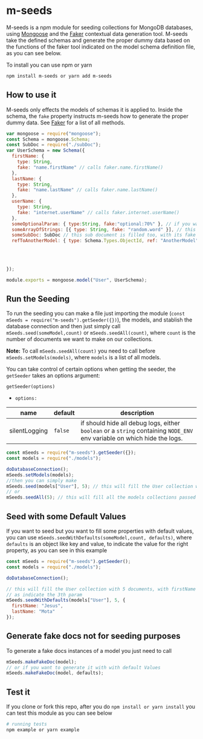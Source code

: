 # m-seeds

M-seeds is a npm module for seeding collections for MongoDB databases, using
[Mongoose](mongoosejs.com) and the [Faker](https://github.com/Marak/faker.js)
contextual data generation tool. M-seeds take the defined schemas and generate
the proper dummy data based on the functions of the faker tool indicated on the
model schema definition file, as you can see below.

To install you can use npm or yarn

```sh
npm install m-seeds or yarn add m-seeds
```

## How to use it

M-seeds only effects the models of schemas it is applied to. Inside the schema,
the `fake` property instructs m-seeds how to generate the proper dummy data. See
[Faker](https://github.com/Marak/faker.js) for a list of all methods.

```js
var mongoose = require("mongoose");
const Schema = mongoose.Schema;
const SubDoc = require("./subDoc");
var UserSchema = new Schema({
  firstName: {
    type: String,
    fake: "name.firstName" // calls faker.name.firstName()
  },
  lastName: {
    type: String,
    fake: "name.lastName" // calls faker.name.lastName()
  },
  userName: {
    type: String,
    fake: "internet.userName" // calls faker.internet.userName()
  },
  someOptionalParam: { type:String, fake:"optional:70%" }, // if you want some optional param, that 70% of times get filled and sometimes not
  someArrayOfStrings: [{ type: String, fake: "random.word" }], // this fills an array with random words
  someSubDoc: SubDoc // this sub document is filled too, with its fake options
  refToAnotherModel: { type: Schema.Types.ObjectId, ref: "AnotherModel" } // if you fill m-seeds with a list of models (mSeeds.setModels())
                                                                          // it can fill ref data with random id of any documents
                                                                          // if the collections have no documents
                                                                          // it create new one and store it and then
                                                                          // add it ref
});

module.exports = mongoose.model("User", UserSchema);
```

## Run the Seeding

To run the seeding you can make a file just importing the module (`const mSeeds = require("m-seeds").getSeeder({})`), the models, and stablish the database connection and
then just simply call `mSeeds.seed(someModel,count)` or `mSeeds.seedAll(count)`,
where `count` is the number of documents we want to make on our collections.

**Note:** To call `mSeeds.seedAll(count)` you need to call before
`mSeeds.setModels(models)`, where `models` is a list of all models.

You can take control of certain options when getting the seeder, the `getSeeder` takes an options argument:

`getSeeder(options)`

* `options: `

| name | default | description |
| ---- | ------- | ----------- |
| silentLogging | `false` | if should hide all debug logs, either `boolean` or a `string` containing `NODE_ENV` env variable on which hide the logs.




```js
const mSeeds = require("m-seeds").getSeeder({});
const models = require("./models");

doDatabaseConnection();
mSeeds.setModels(models);
//then you can simply make
mSeeds.seed(models["User"], 5); // this will fill the User collection with 5 documents with fake data.
// or
mSeeds.seedAll(5); // this will fill all the models collections passed on setModels, with 5 documents with fake data.
```

## Seed with some Default Values

If you want to seed but you want to fill some properties with default values, you
can use `mSeeds.seedWithDefaults(someModel,count, defaults)`, where `defaults` is an object
like key and value, to indicate the value for the right property, as you can see in this example

```js
const mSeeds = require("m-seeds").getSeeder();
const models = require("./models");

doDatabaseConnection();

// this will fill the User collection with 5 documents, with firstName and lastName the same
// as indicate the 3th param
mSeeds.seedWithDefaults(models["User"], 5, {
  firstName: "Jesus",
  lastName: "Mota"
});
```

## Generate fake docs not for seeding purposes

To generate a fake docs instances of a model you just need to call

```js
mSeeds.makeFakeDoc(model);
// or if you want to generate it with with default Values
mSeeds.makeFakeDoc(model, defaults);
```

## Test it

If you clone or fork this repo, after you do `npm install or yarn install` you
can test this module as you can see below

```bash
# running tests
npm example or yarn example
```
